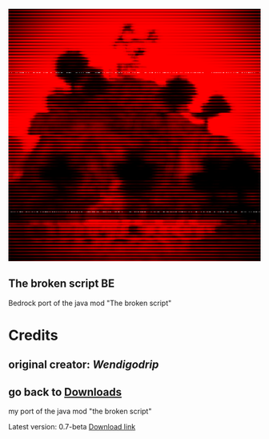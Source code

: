 ![null](images/pack_icon.png)
## The broken script BE

Bedrock port of the java mod "The broken script"

# Credits

original creator: *Wendigodrip*
-----------------------
go back to [Downloads](Downloads.md)
-----------------------
my port of the java mod "the broken script"

Latest version: 0.7-beta
[Download link](https://www.mediafire.com/file/iv08vx33hao830v/The+Broken+Script+BE+v0.7-beta.mcaddon/file)
